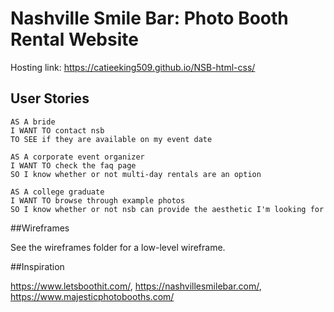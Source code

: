 # Nashville Smile Bar: Photo Booth Rental Website

Hosting link: https://catieeking509.github.io/NSB-html-css/


## User Stories

```
AS A bride
I WANT TO contact nsb
TO SEE if they are available on my event date

AS A corporate event organizer
I WANT TO check the faq page
SO I know whether or not multi-day rentals are an option

AS A college graduate
I WANT TO browse through example photos
SO I know whether or not nsb can provide the aesthetic I'm looking for
```


##Wireframes

See the wireframes folder for a low-level wireframe.

##Inspiration 

https://www.letsboothit.com/, https://nashvillesmilebar.com/, https://www.majesticphotobooths.com/